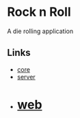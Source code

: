 # Rock n Roll
A die rolling application

## Links
* [core](rocknroll-core/README.md)
* [server](rocknroll-server/README.md)
* # [web](rocknroll-web/README.md)